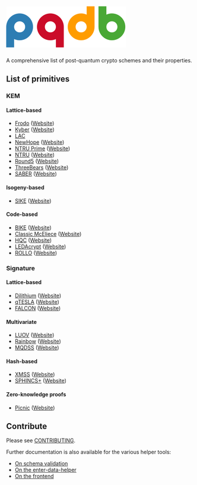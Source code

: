 # ![PQDB Logo](misc/logo/pqdb-transparent.png)
A comprehensive list of post-quantum crypto schemes and their properties.

## List of primitives

### KEM

#### Lattice-based
* [Frodo](encryption/frodo) ([Website](https://frodokem.org/))
* [Kyber](encryption/kyber) ([Website](https://pq-crystals.org/kyber/))
* [LAC](encryption/lac)
* [NewHope](encryption/newhope) ([Website](https://www.newhopecrypto.org/))
* [NTRU Prime](encryption/ntru-prime) ([Website](https://ntruprime.cr.yp.to/))
* [NTRU](encryption/ntru) ([Website](https://ntru.org/))
* [Round5](encryption/round5) ([Website](https://round5.org/))
* [ThreeBears](encryption/three-bears) ([Website](https://sourceforge.net/projects/threebears/))
* [SABER](encryption/saber) ([Website](https://www.esat.kuleuven.be/cosic/pqcrypto/saber/))


#### Isogeny-based
* [SIKE](encryption/sike) ([Website](https://sike.org/))

#### Code-based
* [BIKE](encryption/BIKE) ([Website](https://bikesuite.org/))
* [Classic McEliece](encryption/classic-mceliece) ([Website](https://classic.mceliece.org/index.html))
* [HQC](encryption/hqc) ([Website](https://pqc-hqc.org/))
* [LEDAcrypt](encryption/ledacrypt) ([Website](https://www.ledacrypt.org/))
* [ROLLO](encryption/rollo) ([Website](https://pqc-rollo.org/index.html))



### Signature

#### Lattice-based
* [Dilithium](signatures/dilithium) ([Website](https://pq-crystals.org/dilithium/))
* [qTESLA](signatures/qTESLA) ([Website](https://qtesla.org/))
* [FALCON](signatures/FALCON) ([Website](https://falcon-sign.info))

#### Multivariate
* [LUOV](signatures/LUOV) ([Website](https://www.esat.kuleuven.be/cosic/pqcrypto/luov/))
* [Rainbow](signatures/rainbow) ([Website](https://www.pqcrainbow.org/))
* [MQDSS](signatures/mqdss) ([Website](http://mqdss.org))

#### Hash-based
* [XMSS](signatures/xmss) ([Website](https://tools.ietf.org/html/rfc8391))
* [SPHINCS+](signatures/SPHINCS) ([Website](https://sphincs.org/))

#### Zero-knowledge proofs
* [Picnic](signatures/Picnic) ([Website](https://microsoft.github.io/Picnic/))

## Contribute

Please see [CONTRIBUTING](CONTRIBUTING.md).

Further documentation is also available for the various helper tools:
* [On schema validation](tools/validation/README.md)
* [On the enter-data-helper](tools/enter-data-helper/README.md)
* [On the frontend](frontend/README.md)
